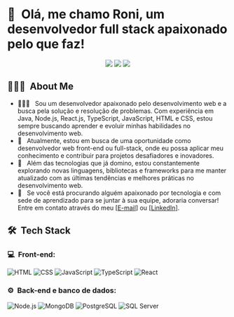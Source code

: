 <h1>👋 &nbsp;Olá, me chamo Roni, um desenvolvedor full stack apaixonado pelo que faz!</h1>
<p align="center">
<a href="https://www.linkedin.com/in/roni-febrone-97b007275/"><img src="https://img.shields.io/badge/-Roni%20Febrone%20-0077B5?style=flat-square&logo=Linkedin&logoColor=white"/></a>
<a href="mailto:felipemota.rocha@gmail.com"><img src="https://img.shields.io/badge/-ronifebrone9@gmail.com-D14836?style=flat-square&logo=Gmail&logoColor=white"/></a>
<a href=""><img src="https://img.shields.io/badge/WhatsApp-25D366?style=for-the-badge&logo=whatsapp&logoColor=white"/></a>

</p>

<h2> 👨🏻‍💻 &nbsp;About Me </h2>

- 👨🏻‍💻 &nbsp;  Sou um desenvolvedor apaixonado pelo desenvolvimento web e a busca pela solução e resolução de problemas. Com experiência em Java, Node.js, React.js, TypeScript, JavaScript, HTML e CSS, estou sempre buscando aprender e evoluir minhas habilidades no desenvolvimento web.
- 🚀 &nbsp; Atualmente, estou em busca de uma oportunidade como desenvolvedor web front-end ou full-stack, onde eu possa aplicar meu conhecimento e contribuir para projetos desafiadores e inovadores.
- 🌱 &nbsp; Além das tecnologias que já domino, estou constantemente explorando novas linguagens, bibliotecas e frameworks para me manter atualizado com as últimas tendências e melhores práticas no desenvolvimento web.
- 🚀 &nbsp; Se você está procurando alguém apaixonado por tecnologia e com sede de aprendizado para se juntar à sua equipe, adoraria conversar! Entre em contato através do meu [[E-mail](ronifebrone9@gmail.com)] ou [[LinkedIn](https://www.linkedin.com/in/roni-febrone-97b007275/)].

<h2> 🛠 &nbsp;Tech Stack</h2>
<h3>💻 &nbsp;Front-end:</h3>

![HTML](https://img.shields.io/badge/-HTML-333333?style=flat&logo=HTML5)
![CSS](https://img.shields.io/badge/-CSS-333333?style=flat&logo=CSS3&logoColor=1572B6)
![JavaScript](https://img.shields.io/badge/-JavaScript-333333?style=flat&logo=javascript)
![TypeScript](https://img.shields.io/badge/-TypeScript-333333?style=flat&logo=typescript&logoColor=2D79C7)
![React](https://img.shields.io/badge/-React-333333?style=flat&logo=react)


<h3>⚙️ &nbsp;Back-end e banco de dados:</h3>

![Node.js](https://img.shields.io/badge/-Node.js-333333?style=flat&logo=node.js)
![MongoDB](https://img.shields.io/badge/-MongoDB-333333?style=flat&logo=mongodb)
![PostgreSQL](https://img.shields.io/badge/-PostgreSQL-333333?style=flat&logo=postgresql)
![SQL Server](https://img.shields.io/badge/-SQL%20Server-333333?style=flat&logo=microsoft-sql-server)


